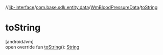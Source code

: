//[lib-interface](../../../index.md)/[com.base.sdk.entity.data](../index.md)/[WmBloodPressureData](index.md)/[toString](to-string.md)

# toString

[androidJvm]\
open override fun [toString](to-string.md)(): [String](https://kotlinlang.org/api/latest/jvm/stdlib/kotlin/-string/index.html)
